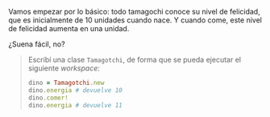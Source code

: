 Vamos empezar por lo básico: todo tamagochi conoce su nivel de felicidad, que es inicialmente de 10 unidades cuando nace. Y cuando come, este nivel de felicidad aumenta en una unidad.

¿Suena fácil, no?

> Escribí una clase `Tamagotchi`, de forma que se pueda ejecutar el siguiente _workspace_:
>
> ```ruby
> dino = Tamagotchi.new
> dino.energia # devuelve 10
> dino.comer!
> dino.energia # devuelve 11
> ```